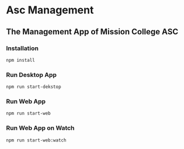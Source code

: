 # Asc Management
## The Management App of Mission College ASC

### Installation
```
npm install
```

### Run Desktop App
```
npm run start-dekstop
```

### Run Web App
```
npm run start-web
```

### Run Web App on Watch
```
npm run start-web:watch
```
